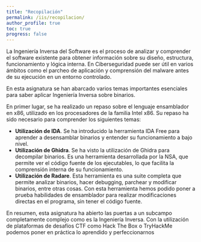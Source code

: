 ```yaml
---
title: "Recopilación"
permalink: /iis/recopilacion/
author_profile: true
toc: true
progress: false
---
```


La Ingeniería Inversa del Software es el proceso de analizar y comprender el software existente para obtener información sobre su diseño, estructura, funcionamiento y lógica interna. En Ciberseguridad puede ser útil en varios ámbitos como el parcheo de aplicación y comprensión del malware antes de su ejecución en un entorno controlado.

En esta asignatura se han abarcado varios temas importantes esenciales para saber aplicar Ingeniería Inversa sobre binarios.

En primer lugar, se ha realizado un repaso sobre el lenguaje ensamblador en x86, utilizado en los procesadores de la familia Intel x86. Su repaso ha sido necesario para comprender los siguientes temas:

* **Utilización de IDA**. Se ha introducido la herramienta IDA Free para aprender a desensamblar binarios y entender su funcionamiento a bajo nivel.
* **Utilización de Ghidra**. Se ha visto la utilización de Ghidra para decompilar binarios. Es una herramienta desarrollada por la NSA, que permite ver el código fuente de los ejecutables, lo que facilita la comprensión interna de su funcionamiento.
* **Utilización de Radare**. Esta herramienta es una suite completa que permite analizar binarios, hacer debugging, parchear y modificar binarios, entre otras cosas. Con esta herramienta hemos podido poner a prueba habilidades de ensamblador para realizar modificaciones directas en el programa, sin tener el código fuente.

En resumen, esta asignatura ha abierto las puertas a un subcampo completamente complejo como es la Ingeniería Inversa. Con la utilización de plataformas de desafíos CTF como Hack The Box o TryHackMe podemos poner en práctica lo aprendido y perfeccionarnos